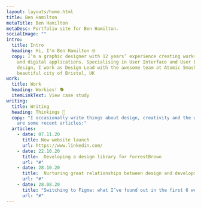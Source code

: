 ```yaml
---
layout: layouts/home.html
title: Ben Hamilton
metaTitle: Ben Hamilton
metaDesc: Portfolio site for Ben Hamilton.
socialImage: ""
intro:
  title: Intro
  heading: Hi, I'm Ben Hamilton 🤓
  copy: I’m a graphic designer with 12 years’ experience creating works for print
    and digital applications. Specialising in User Interface and User Experience
    design, I work as Design Lead with the awesome team at Atomic Smash in the
    beautiful city of Bristol, UK
work:
  title: Work
  heading: Workies! 🐕
  itemLinkText: View case study
writing:
  title: Writing
  heading: Thinkings 🧠
  copy: "I occasionally write things about design, creativity and the web. Here
    are some recent articles:"
  articles:
    - date: 07.11.20
      title: New website launch
      url: https://www.linkedin.com/
    - date: 22.10.20
      title:  Developing a design library for ForrestBrown
      url: "#"
    - date: 28.10.20
      title:  Nurturing great relationships between design and development teams
      url: "#"
    - date: 28.08.20
      title: "Switching to Figma: what I’ve found out in the first 6 weeks"
      url: "#"
---
```

